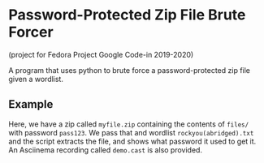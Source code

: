 # Password-Protected Zip File Brute Forcer
(project for Fedora Project Google Code-in 2019-2020)

A program that uses python to brute force a password-protected zip file given a wordlist.

## Example
Here, we have a zip called `myfile.zip` containing the contents of `files/` with password `pass123`. We pass that and wordlist `rockyou(abridged).txt` and the script extracts the file, and shows what password it used to get it. An Asciinema recording called `demo.cast` is also provided.